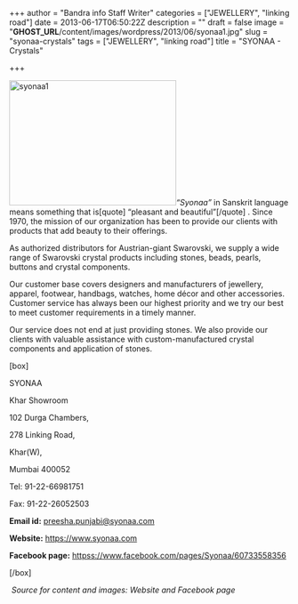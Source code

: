 +++
author = "Bandra info Staff Writer"
categories = ["JEWELLERY", "linking road"]
date = 2013-06-17T06:50:22Z
description = ""
draft = false
image = "__GHOST_URL__/content/images/wordpress/2013/06/syonaa1.jpg"
slug = "syonaa-crystals"
tags = ["JEWELLERY", "linking road"]
title = "SYONAA - Crystals"

+++


<p><a href="https://i2.wp.com/bandra.info/wp-content/uploads/2013/06/syonaa1.jpg?ssl=1"><img loading="lazy" class="size-medium wp-image-3238 alignright" alt="syonaa1" src="https://i2.wp.com/bandra.info/wp-content/uploads/2013/06/syonaa1.jpg?resize=300%2C225&#038;ssl=1" width="300" height="225" srcset="https://i2.wp.com/bandra.info/wp-content/uploads/2013/06/syonaa1.jpg?resize=300%2C225&amp;ssl=1 300w, https://i2.wp.com/bandra.info/wp-content/uploads/2013/06/syonaa1.jpg?w=599&amp;ssl=1 599w" sizes="(max-width: 300px) 100vw, 300px" data-recalc-dims="1" /></a><em>&#8220;Syonaa&#8221;</em> in Sanskrit language means something that is[quote] &#8220;pleasant and beautiful&#8221;[/quote] . Since 1970, the mission of our organization has been to provide our clients with products that add beauty to their offerings.</p>
<p>As authorized distributors for Austrian-giant Swarovski, we supply a wide range of Swarovski crystal products including stones, beads, pearls, buttons and crystal components.</p>
<p>Our customer base covers designers and manufacturers of jewellery, apparel, footwear, handbags, watches, home décor and other accessories. Customer service has always been our highest priority and we try our best to meet customer requirements in a timely manner.</p>
<p>Our service does not end at just providing stones. We also provide our clients with valuable assistance with custom-manufactured crystal components and application of stones.</p>
<p>[box]</p>
<p>SYONAA</p>
<p>Khar Showroom</p>
<p>102 Durga Chambers,</p>
<p>278 Linking Road,</p>
<p>Khar(W),</p>
<p>Mumbai 400052</p>
<p>Tel: 91-22-66981751</p>
<p>Fax: 91-22-26052503</p>
<p><b>Email id:</b> <a href="mailto:preesha.punjabi@syonaa.com">preesha.punjabi@syonaa.com</a></p>
<p><b>Website:</b> <a href="https://www.syonaa.com/">https://www.syonaa.com</a></p>
<p><b>Facebook page:</b> <a href="httpss://www.facebook.com/pages/Syonaa/60733558356">httpss://www.facebook.com/pages/Syonaa/60733558356</a></p>
<p>[/box]</p>
<p><em> Source for content and images: Website and Facebook page</em></p>




